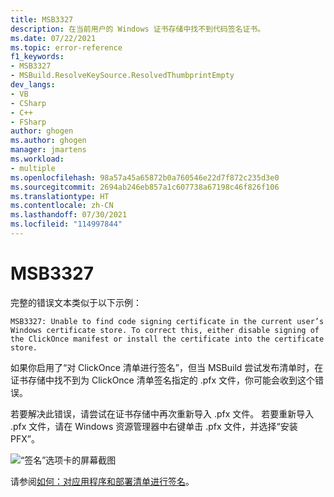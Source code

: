 ```yaml
---
title: MSB3327
description: 在当前用户的 Windows 证书存储中找不到代码签名证书。
ms.date: 07/22/2021
ms.topic: error-reference
f1_keywords:
- MSB3327
- MSBuild.ResolveKeySource.ResolvedThumbprintEmpty
dev_langs:
- VB
- CSharp
- C++
- FSharp
author: ghogen
ms.author: ghogen
manager: jmartens
ms.workload:
- multiple
ms.openlocfilehash: 98a57a45a65872b0a760546e22d7f872c235d3e0
ms.sourcegitcommit: 2694ab246eb857a1c607738a67198c46f826f106
ms.translationtype: HT
ms.contentlocale: zh-CN
ms.lasthandoff: 07/30/2021
ms.locfileid: "114997844"
---
```

# <a name="msb3327"></a>MSB3327

完整的错误文本类似于以下示例：

```output
MSB3327: Unable to find code signing certificate in the current user’s Windows certificate store. To correct this, either disable signing of the ClickOnce manifest or install the certificate into the certificate store.
```

如果你启用了“对 ClickOnce 清单进行签名”，但当 MSBuild 尝试发布清单时，在证书存储中找不到为 ClickOnce 清单签名指定的 .pfx 文件，你可能会收到这个错误。

若要解决此错误，请尝试在证书存储中再次重新导入 .pfx 文件。 若要重新导入 .pfx 文件，请在 Windows 资源管理器中右键单击 .pfx 文件，并选择“安装 PFX”。

![“签名”选项卡的屏幕截图](media/msb3327/signing-install-pfx.png)

请参阅[如何：对应用程序和部署清单进行签名](../../ide/how-to-sign-application-and-deployment-manifests.md)。
